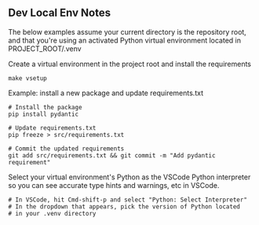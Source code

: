 ## Dev Local Env Notes

The below examples assume your current directory is the repository root, and that you're using an activated Python virtual environment located in PROJECT_ROOT/.venv

Create a virtual environment in the project root and install the requirements
```
make vsetup
```

Example: install a new package and update requirements.txt
```
# Install the package
pip install pydantic

# Update requirements.txt
pip freeze > src/requirements.txt

# Commit the updated requirements
git add src/requirements.txt && git commit -m "Add pydantic requirement"
```

Select your virtual environment's Python as the VSCode Python interpreter so you can see accurate type hints and warnings, etc in VSCode.
```
# In VSCode, hit Cmd-shift-p and select "Python: Select Interpreter"
# In the dropdown that appears, pick the version of Python located
# in your .venv directory
```